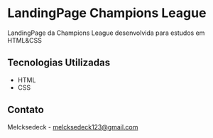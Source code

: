 # LandingPage Champions League

LandingPage da Champions League desenvolvida para estudos em HTML&CSS

## Tecnologias Utilizadas

- HTML
- CSS

## Contato

Melcksedeck - melcksedeck123@gmail.com
